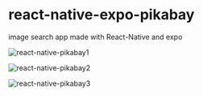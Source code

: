 # react-native-expo-pikabay
image search app made with React-Native and expo

![react-native-pikabay1](https://user-images.githubusercontent.com/106743020/205555911-10484235-f882-493f-811b-d2199c8aa318.png)

![react-native-pikabay2](https://user-images.githubusercontent.com/106743020/205555919-3a2fde10-5261-42f9-9611-84b505a61217.png)

![react-native-pikabay3](https://user-images.githubusercontent.com/106743020/205555923-6c82eee9-53be-4c9a-b0c6-0a014f1b1636.png)
